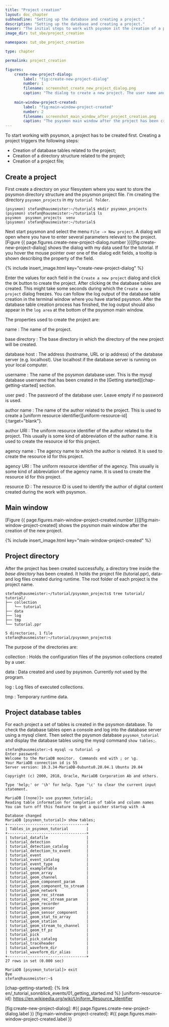 ```yaml
---
title: "Project creation"
layout: doc_chapter
subheadline: "Setting up the database and creating a project."
description: "Setting up the database and creating a project."
teaser: "The initial steps to work with psysmon ist the creation of a project. psysmon uses a database to store data. Therefore the database has to be setup properly so that psysmon can create the needed database tables."
image_dir: tut_sbe/project_creation

namespace: tut_sbe_project_creation

type: chapter

permalink: project_creation

figures:
    create-new-project-dialog:
        label: "fig:create-new-project-dialog"
        number: 1
        filename: screenshot_create_new_project_dialog.png
        caption: "The dialog to create a new project. The user name and the passwords are those that have been used to create the psysmon database."
        
    main-window-project-created:
        label: "fig:main-window-project-created"
        number: 2
        filename: screenshot_main_window_after_project_creation.png
        caption: "The psysmon main window after the project has been created."
---
```


To start working with psysmon, a project has to be created first. Creating a project triggers the following steps:
  - Creation of database tables related to the project;
  - Creation of a directory structure related to the project;
  - Creation of a project file;
  
## Create a project 

First create a directory on your filesystem where you want to store the psysmon directory structure and the psysmon project file. I'm creating the directory `psysmon_projects` in my `tutorial folder`.

~~~console
(psysmon) stefan@hausmeister:~/tutorial$ mkdir psysmon_projects
(psysmon) stefan@hausmeister:~/tutorial$ ls
psysmon  psysmon_projects  venv
(psysmon) stefan@hausmeister:~/tutorial$
~~~

Next start psysmon and select the menu `File -> New project`. A dialog will open where you have to enter several parameters relevant to the project. [Figure {{ page.figures.create-new-project-dialog.number }}][fig:create-new-project-dialog] shows the dialog with my data used for the tutorial. If you hover the mouse pointer over one of the dialog edit fields, a tooltip is shown describing the property of the field.

{% include insert_image.html key="create-new-project-dialog" %}

Enter the values for each field in the `Create a new project` dialog and click the `OK` button to create the project. After clicking `OK` the database tables are created. This might take some seconds during which the `Create a new project` dialog freezes. You can follow the log output of the database table creation in the terminal window where you have started psysmon. After the database table creation process has finished, the log output should also appear in the `log area` at the bottom of the psysmon main window.

The properties used to create the project are:

name
: The name of the project.

base directory
: The base directory in which the directory of the new project will be created.

database host
: The address (hostname, URL or ip address) of the database server (e.g. localhost). Use localhost if the database server is running on your local computer.

username
: The name of the psysmon database user. This is the mysql database username that has been created in the [Getting started][chap-getting-started] section.

user pwd
: The password of the database user. Leave empty if no password is used.

author name
: The name of the author related to the project. This is used to create a [uniform resource identifier][uniform-resource-id]{:target="blank"}.

author URI
: The uniform resource identifier of the author related to the project. This usually is some kind of abbreviation of the author name. It is used to create the resource id for this project.

agency name
: The agency name to which the author is related. It is used to create the resource id for this project.

agency URI
: The uniform resource identifier of the agency. This usually is some kind of abbreviation of the agency name. It is used to create the resource id for this project.

resource ID
: The resource ID is used to identify the author of digital content created during the work with psysmon.


## Main window
[Figure {{ page.figures.main-window-project-created.number }}][fig:main-window-project-created] shows the psysmon main window after the creation of the new project.

{% include insert_image.html key="main-window-project-created" %}


## Project directory

After the project has been created successfully, a directory tree inside the *base directory* has been created. It holds the project file (tutorial.ppr), data- and log files created during runtime. The root folder of each project is the project name.

~~~console
stefan@hausmeister:~/tutorial/psysmon_projects$ tree tutorial/
tutorial/
├── collection
│   └── tutorial
├── data
├── log
├── tmp
└── tutorial.ppr

5 directories, 1 file
stefan@hausmeister:~/tutorial/psysmon_projects$ 
~~~

The purpose of the directories are:

collection
: Holds the configuration files of the psysmon collections created by a user.

data
: Data created and used by psysmon. Currently not used by the program.

log
: Log files of executed collections.

tmp
: Temporary runtime data.


## Project database tables
For each project a set of tables is created in the psysmon database. To check the database tables open a console and log into the database server using a mysql client. Then select the psysmon database `psysmon_tutorial` and display the database tables using the mysql command `show tables;`.

~~~console
stefan@hausmeister:~$ mysql -u tutorial -p
Enter password: 
Welcome to the MariaDB monitor.  Commands end with ; or \g.
Your MariaDB connection id is 55
Server version: 10.3.34-MariaDB-0ubuntu0.20.04.1 Ubuntu 20.04

Copyright (c) 2000, 2018, Oracle, MariaDB Corporation Ab and others.

Type 'help;' or '\h' for help. Type '\c' to clear the current input statement.

MariaDB [(none)]> use psysmon_tutorial;
Reading table information for completion of table and column names
You can turn off this feature to get a quicker startup with -A

Database changed
MariaDB [psysmon_tutorial]> show tables;
+-----------------------------------+
| Tables_in_psysmon_tutorial        |
+-----------------------------------+
| tutorial_datafile                 |
| tutorial_detection                |
| tutorial_detection_catalog        |
| tutorial_detection_to_event       |
| tutorial_event                    |
| tutorial_event_catalog            |
| tutorial_event_type               |
| tutorial_exampleTable             |
| tutorial_geom_array               |
| tutorial_geom_channel             |
| tutorial_geom_component_param     |
| tutorial_geom_component_to_stream |
| tutorial_geom_network             |
| tutorial_geom_rec_stream          |
| tutorial_geom_rec_stream_param    |
| tutorial_geom_recorder            |
| tutorial_geom_sensor              |
| tutorial_geom_sensor_component    |
| tutorial_geom_stat_to_array       |
| tutorial_geom_station             |
| tutorial_geom_stream_to_channel   |
| tutorial_geom_tf_pz               |
| tutorial_pick                     |
| tutorial_pick_catalog             |
| tutorial_traceheader              |
| tutorial_waveform_dir             |
| tutorial_waveform_dir_alias       |
+-----------------------------------+
27 rows in set (0.000 sec)

MariaDB [psysmon_tutorial]> exit
Bye
stefan@hausmeister:~$ 
~~~


[chap-getting-started]: {% link en/_tutorial_sonnblick_events/01_getting_started.md %}
[uniform-resource-id]: https://en.wikipedia.org/wiki/Uniform_Resource_Identifier

[fig:create-new-project-dialog]: #{{ page.figures.create-new-project-dialog.label }}
[fig:main-window-project-created]: #{{ page.figures.main-window-project-created.label }}
